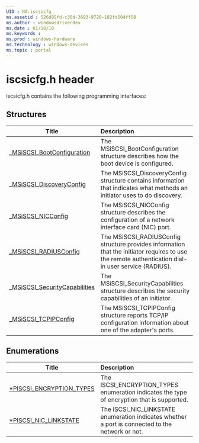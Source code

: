 ```yaml
---
UID : NA:iscsicfg
ms.assetid : 526d85fd-c30d-3693-9720-182fd504ff50
ms.author : windowsdriverdev
ms.date : 01/18/18
ms.keywords : 
ms.prod : windows-hardware
ms.technology : windows-devices
ms.topic : portal
---
```


# iscsicfg.h header



iscsicfg.h contains the following programming interfaces:







## Structures
| Title | Description |
| ---- |:---- |
| [_MSiSCSI_BootConfiguration](ns-iscsicfg-_msiscsi_bootconfiguration.md) | The MSiSCSI_BootConfiguration structure describes how the boot device is configured. |
| [_MSiSCSI_DiscoveryConfig](ns-iscsicfg-_msiscsi_discoveryconfig.md) | The MSiSCSI_DiscoveryConfig structure contains information that indicates what methods an initiator uses to do discovery. |
| [_MSiSCSI_NICConfig](ns-iscsicfg-_msiscsi_nicconfig.md) | The MSiSCSI_NICConfig structure describes the configuration of a network interface card (NIC) port. |
| [_MSiSCSI_RADIUSConfig](ns-iscsicfg-_msiscsi_radiusconfig.md) | The MSiSCSI_RADIUSConfig structure provides information that the initiator requires to use the remote authentication dial-in user service (RADIUS). |
| [_MSiSCSI_SecurityCapabilities](ns-iscsicfg-_msiscsi_securitycapabilities.md) | The MSiSCSI_SecurityCapabilities structure describes the security capabilities of an initiator. |
| [_MSiSCSI_TCPIPConfig](ns-iscsicfg-_msiscsi_tcpipconfig.md) | The MSiSCSI_TCPIPConfig structure reports TCP/IP configuration information about one of the adapter's ports. |


## Enumerations
| Title | Description |
| ---- |:---- |
| [*PISCSI_ENCRYPTION_TYPES](ne-iscsicfg-piscsi_encryption_types.md) | The ISCSI_ENCRYPTION_TYPES enumeration indicates the type of encryption that is supported. |
| [*PISCSI_NIC_LINKSTATE](ne-iscsicfg-piscsi_nic_linkstate.md) | The ISCSI_NIC_LINKSTATE enumeration indicates whether a port is connected to the network or not. |